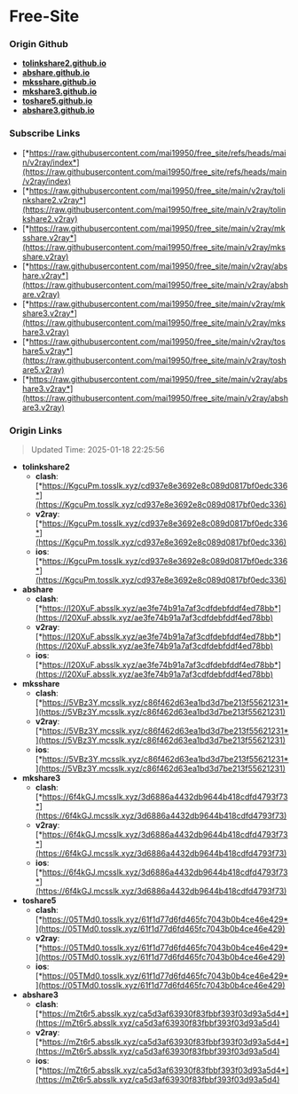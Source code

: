 # Free-Site

### Origin Github

- [**tolinkshare2.github.io**](https://github.com/tolinkshare2/tolinkshare2.github.io)
- [**abshare.github.io**](https://github.com/abshare/abshare.github.io)
- [**mksshare.github.io**](https://github.com/mksshare/mksshare.github.io)
- [**mkshare3.github.io**](https://github.com/mkshare3/mkshare3.github.io)
- [**toshare5.github.io**](https://github.com/toshare5/toshare5.github.io)
- [**abshare3.github.io**](https://github.com/abshare3/abshare3.github.io)

### Subscribe Links

- [*https://raw.githubusercontent.com/mai19950/free_site/refs/heads/main/v2ray/index*](https://raw.githubusercontent.com/mai19950/free_site/refs/heads/main/v2ray/index)
- [*https://raw.githubusercontent.com/mai19950/free_site/main/v2ray/tolinkshare2.v2ray*](https://raw.githubusercontent.com/mai19950/free_site/main/v2ray/tolinkshare2.v2ray)
- [*https://raw.githubusercontent.com/mai19950/free_site/main/v2ray/mksshare.v2ray*](https://raw.githubusercontent.com/mai19950/free_site/main/v2ray/mksshare.v2ray)
- [*https://raw.githubusercontent.com/mai19950/free_site/main/v2ray/abshare.v2ray*](https://raw.githubusercontent.com/mai19950/free_site/main/v2ray/abshare.v2ray)
- [*https://raw.githubusercontent.com/mai19950/free_site/main/v2ray/mkshare3.v2ray*](https://raw.githubusercontent.com/mai19950/free_site/main/v2ray/mkshare3.v2ray)
- [*https://raw.githubusercontent.com/mai19950/free_site/main/v2ray/toshare5.v2ray*](https://raw.githubusercontent.com/mai19950/free_site/main/v2ray/toshare5.v2ray)
- [*https://raw.githubusercontent.com/mai19950/free_site/main/v2ray/abshare3.v2ray*](https://raw.githubusercontent.com/mai19950/free_site/main/v2ray/abshare3.v2ray)

### Origin Links

> Updated Time: 2025-01-18 22:25:56

- **tolinkshare2**
  - **clash**: [*https://KgcuPm.tosslk.xyz/cd937e8e3692e8c089d0817bf0edc336*](https://KgcuPm.tosslk.xyz/cd937e8e3692e8c089d0817bf0edc336)
  - **v2ray**: [*https://KgcuPm.tosslk.xyz/cd937e8e3692e8c089d0817bf0edc336*](https://KgcuPm.tosslk.xyz/cd937e8e3692e8c089d0817bf0edc336)
  - **ios**: [*https://KgcuPm.tosslk.xyz/cd937e8e3692e8c089d0817bf0edc336*](https://KgcuPm.tosslk.xyz/cd937e8e3692e8c089d0817bf0edc336)
- **abshare**
  - **clash**: [*https://I20XuF.absslk.xyz/ae3fe74b91a7af3cdfdebfddf4ed78bb*](https://I20XuF.absslk.xyz/ae3fe74b91a7af3cdfdebfddf4ed78bb)
  - **v2ray**: [*https://I20XuF.absslk.xyz/ae3fe74b91a7af3cdfdebfddf4ed78bb*](https://I20XuF.absslk.xyz/ae3fe74b91a7af3cdfdebfddf4ed78bb)
  - **ios**: [*https://I20XuF.absslk.xyz/ae3fe74b91a7af3cdfdebfddf4ed78bb*](https://I20XuF.absslk.xyz/ae3fe74b91a7af3cdfdebfddf4ed78bb)
- **mksshare**
  - **clash**: [*https://5VBz3Y.mcsslk.xyz/c86f462d63ea1bd3d7be213f55621231*](https://5VBz3Y.mcsslk.xyz/c86f462d63ea1bd3d7be213f55621231)
  - **v2ray**: [*https://5VBz3Y.mcsslk.xyz/c86f462d63ea1bd3d7be213f55621231*](https://5VBz3Y.mcsslk.xyz/c86f462d63ea1bd3d7be213f55621231)
  - **ios**: [*https://5VBz3Y.mcsslk.xyz/c86f462d63ea1bd3d7be213f55621231*](https://5VBz3Y.mcsslk.xyz/c86f462d63ea1bd3d7be213f55621231)
- **mkshare3**
  - **clash**: [*https://6f4kGJ.mcsslk.xyz/3d6886a4432db9644b418cdfd4793f73*](https://6f4kGJ.mcsslk.xyz/3d6886a4432db9644b418cdfd4793f73)
  - **v2ray**: [*https://6f4kGJ.mcsslk.xyz/3d6886a4432db9644b418cdfd4793f73*](https://6f4kGJ.mcsslk.xyz/3d6886a4432db9644b418cdfd4793f73)
  - **ios**: [*https://6f4kGJ.mcsslk.xyz/3d6886a4432db9644b418cdfd4793f73*](https://6f4kGJ.mcsslk.xyz/3d6886a4432db9644b418cdfd4793f73)
- **toshare5**
  - **clash**: [*https://05TMd0.tosslk.xyz/61f1d77d6fd465fc7043b0b4ce46e429*](https://05TMd0.tosslk.xyz/61f1d77d6fd465fc7043b0b4ce46e429)
  - **v2ray**: [*https://05TMd0.tosslk.xyz/61f1d77d6fd465fc7043b0b4ce46e429*](https://05TMd0.tosslk.xyz/61f1d77d6fd465fc7043b0b4ce46e429)
  - **ios**: [*https://05TMd0.tosslk.xyz/61f1d77d6fd465fc7043b0b4ce46e429*](https://05TMd0.tosslk.xyz/61f1d77d6fd465fc7043b0b4ce46e429)
- **abshare3**
  - **clash**: [*https://mZt6r5.absslk.xyz/ca5d3af63930f83fbbf393f03d93a5d4*](https://mZt6r5.absslk.xyz/ca5d3af63930f83fbbf393f03d93a5d4)
  - **v2ray**: [*https://mZt6r5.absslk.xyz/ca5d3af63930f83fbbf393f03d93a5d4*](https://mZt6r5.absslk.xyz/ca5d3af63930f83fbbf393f03d93a5d4)
  - **ios**: [*https://mZt6r5.absslk.xyz/ca5d3af63930f83fbbf393f03d93a5d4*](https://mZt6r5.absslk.xyz/ca5d3af63930f83fbbf393f03d93a5d4)
